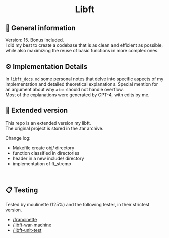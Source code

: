 <h1 align="center">
	Libft
</h1>

## 🧰 General information
Version: 15. Bonus included.</br>
I did my best to create a codebase that is as clean and efficient as possible, while also maximizing the reuse of basic functions in more complex ones.</br>

## ⚙️ Implementation Details
In `libft_docs.md` some personal notes that delve into specific aspects of my implementation and detailed theoretical explanations. Special mention for an argument about why `atoi` should not handle overflow.</br>
Most of the explanations were generated by GPT-4, with edits by me.</br>

## 🚀 Extended version
This repo is an extended version my libft.</br>
The original project is stored in the .tar archive.

Change log:
- Makefile create obj/ directory
- function classified in directories
- header in a new include/ directory
- implementation of ft_strcmp
</br>

## 📋 Testing
Tested by moulinette (125%) and the following tester, in their strictest version. 
- [/francinette](https://github.com/xicodomingues/francinette)
- [/libft-war-machine](https://github.com/ska42/libft-war-machine)
- [/libft-unit-test](https://github.com/alelievr/libft-unit-test)
